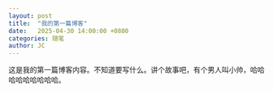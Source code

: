 ```yaml
---
layout: post
title:  "我的第一篇博客"
date:   2025-04-30 14:00:00 +0800
categories: 随笔
author: JC
---
```

这是我的第一篇博客内容。不知道要写什么。讲个故事吧，有个男人叫小帅，哈哈哈哈哈哈哈哈哈。
